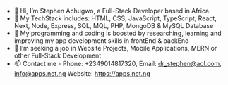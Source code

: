 - 👋 Hi, I’m Stephen Achugwo, a Full-Stack Developer based in Africa.
- 👀 My TechStack includes: HTML, CSS, JavaScript, TypeScript, React, Next, Node, Express, SQL, MQL, PHP, MongoDB & MySQL Database
- 🌱 My programming and coding is boosted by researching, learning and improving my app development skills in frontEnd & backEnd
- 💞️ I’m seeking a job in Website Projects, Mobile Applications, MERN or other Full-Stack Development
- 📫 Contact me - Phone: +2349014817320, Email: dr_stephen@aol.com, info@apps.net.ng Website: https://apps.net.ng
<!---
dr-stephen-achugwo/dr-stephen-achugwo is a ✨ special ✨ repository because its `README.md` (this file) appears on your GitHub profile.
You can click the Preview link to take a look at your changes.
--->
